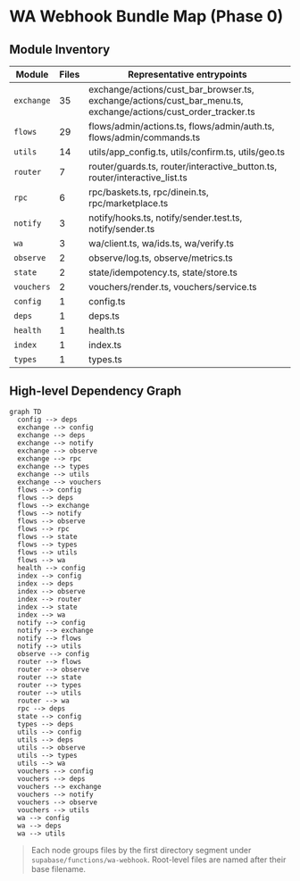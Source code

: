 # WA Webhook Bundle Map (Phase 0)

## Module Inventory

| Module     | Files | Representative entrypoints                                                                                      |
| ---------- | ----- | --------------------------------------------------------------------------------------------------------------- |
| `exchange` | 35    | exchange/actions/cust_bar_browser.ts, exchange/actions/cust_bar_menu.ts, exchange/actions/cust_order_tracker.ts |
| `flows`    | 29    | flows/admin/actions.ts, flows/admin/auth.ts, flows/admin/commands.ts                                            |
| `utils`    | 14    | utils/app_config.ts, utils/confirm.ts, utils/geo.ts                                                             |
| `router`   | 7     | router/guards.ts, router/interactive_button.ts, router/interactive_list.ts                                      |
| `rpc`      | 6     | rpc/baskets.ts, rpc/dinein.ts, rpc/marketplace.ts                                                               |
| `notify`   | 3     | notify/hooks.ts, notify/sender.test.ts, notify/sender.ts                                                        |
| `wa`       | 3     | wa/client.ts, wa/ids.ts, wa/verify.ts                                                                           |
| `observe`  | 2     | observe/log.ts, observe/metrics.ts                                                                              |
| `state`    | 2     | state/idempotency.ts, state/store.ts                                                                            |
| `vouchers` | 2     | vouchers/render.ts, vouchers/service.ts                                                                         |
| `config`   | 1     | config.ts                                                                                                       |
| `deps`     | 1     | deps.ts                                                                                                         |
| `health`   | 1     | health.ts                                                                                                       |
| `index`    | 1     | index.ts                                                                                                        |
| `types`    | 1     | types.ts                                                                                                        |

## High-level Dependency Graph

```mermaid
graph TD
  config --> deps
  exchange --> config
  exchange --> deps
  exchange --> notify
  exchange --> observe
  exchange --> rpc
  exchange --> types
  exchange --> utils
  exchange --> vouchers
  flows --> config
  flows --> deps
  flows --> exchange
  flows --> notify
  flows --> observe
  flows --> rpc
  flows --> state
  flows --> types
  flows --> utils
  flows --> wa
  health --> config
  index --> config
  index --> deps
  index --> observe
  index --> router
  index --> state
  index --> wa
  notify --> config
  notify --> exchange
  notify --> flows
  notify --> utils
  observe --> config
  router --> flows
  router --> observe
  router --> state
  router --> types
  router --> utils
  router --> wa
  rpc --> deps
  state --> config
  types --> deps
  utils --> config
  utils --> deps
  utils --> observe
  utils --> types
  utils --> wa
  vouchers --> config
  vouchers --> deps
  vouchers --> exchange
  vouchers --> notify
  vouchers --> observe
  vouchers --> utils
  wa --> config
  wa --> deps
  wa --> utils
```

> Each node groups files by the first directory segment under
> `supabase/functions/wa-webhook`. Root-level files are named after their base
> filename.
